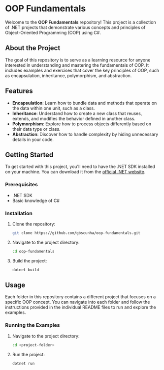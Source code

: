 # OOP Fundamentals

Welcome to the **OOP Fundamentals** repository! This project is a collection of .NET projects that demonstrate various concepts and principles of Object-Oriented Programming (OOP) using C#.

## About the Project

The goal of this repository is to serve as a learning resource for anyone interested in understanding and mastering the fundamentals of OOP. It includes examples and exercises that cover the key principles of OOP, such as encapsulation, inheritance, polymorphism, and abstraction.

## Features

- **Encapsulation**: Learn how to bundle data and methods that operate on the data within one unit, such as a class.
- **Inheritance**: Understand how to create a new class that reuses, extends, and modifies the behavior defined in another class.
- **Polymorphism**: Explore how to process objects differently based on their data type or class.
- **Abstraction**: Discover how to handle complexity by hiding unnecessary details in your code.

## Getting Started

To get started with this project, you'll need to have the .NET SDK installed on your machine. You can download it from the [official .NET website](https://dotnet.microsoft.com/download).

### Prerequisites

- .NET SDK
- Basic knowledge of C#

### Installation

1. Clone the repository:
    ```sh
    git clone https://github.com/gbscunha/oop-fundamentals.git
    ```
2. Navigate to the project directory:
    ```sh
    cd oop-fundamentals
    ```
3. Build the project:
    ```sh
    dotnet build
    ```

## Usage

Each folder in this repository contains a different project that focuses on a specific OOP concept. You can navigate into each folder and follow the instructions provided in the individual README files to run and explore the examples.

### Running the Examples

1. Navigate to the project directory:
    ```sh
    cd <project-folder>
    ```
2. Run the project:
    ```sh
    dotnet run
    ```

